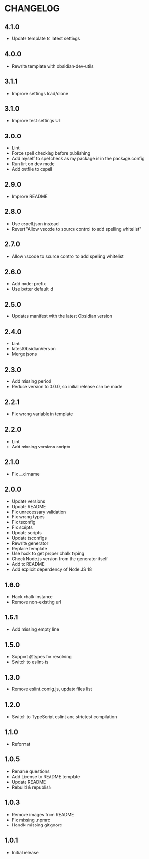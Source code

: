 # CHANGELOG

## 4.1.0

- Update template to latest settings

## 4.0.0

- Rewrite template with obsidian-dev-utils

## 3.1.1

- Improve settings load/clone

## 3.1.0

- Improve test settings UI

## 3.0.0

- Lint
- Force spell checking before publishing
- Add myself to spellcheck as my package is in the package.config
- Run lint on dev mode
- Add outfile to cspell

## 2.9.0

- Improve README

## 2.8.0

- Use cspell.json instead
- Revert "Allow vscode to source control to add spelling whitelist"

## 2.7.0

- Allow vscode to source control to add spelling whitelist

## 2.6.0

- Add node: prefix
- Use better default id

## 2.5.0

- Updates manifest with the latest Obsidian version

## 2.4.0

- Lint
- latestObsidianVersion
- Merge jsons

## 2.3.0

- Add missing period
- Reduce version to 0.0.0, so initial release can be made

## 2.2.1

- Fix wrong variable in template

## 2.2.0

- Lint
- Add missing versions scripts

## 2.1.0

- Fix __dirname

## 2.0.0

- Update versions
- Update README
- Fix unnecessary validation
- Fix wrong types
- Fix tsconfig
- Fix scripts
- Update scripts
- Update tsconfigs
- Rewrite generator
- Replace template
- Use hack to get proper chalk typing
- Check Node.js version from the generator itself
- Add to README
- Add explicit dependency of Node.JS 18

## 1.6.0

- Hack chalk instance
- Remove non-existing url

## 1.5.1

- Add missing empty line

## 1.5.0

- Support @types for resolving
- Switch to eslint-ts

## 1.3.0

- Remove eslint.config.js, update files list

## 1.2.0

- Switch to TypeScript eslint and strictest compilation

## 1.1.0

- Reformat

## 1.0.5

- Rename questions
- Add License to README template
- Update README
- Rebuild & republish

## 1.0.3

- Remove images from README
- Fix missing .npmrc
- Handle missing gitignore

## 1.0.1

- Initial release
